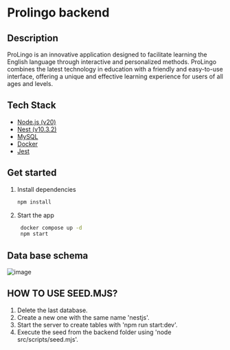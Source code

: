 # Prolingo backend

## Description
ProLingo is an innovative application designed to facilitate learning the English language through interactive and personalized methods. ProLingo combines the latest technology in education with a friendly and easy-to-use interface, offering a unique and effective learning experience for users of all ages and levels.

## Tech Stack
- [Node.js (v20)](https://nodejs.org/en) 
- [Nest (v10.3.2)](https://github.com/nestjs/nest)
- [MySQL](https://www.mysql.com/)
- [Docker](https://www.docker.com/)
- [Jest](https://jestjs.io/)

## Get started

1. Install dependencies

   ```bash
   npm install
   ```

2. Start the app

   ```bash
    docker compose up -d
    npm start
   ```


## Data base schema

![image](https://github.com/No-Country/c18-95-t-react-native/assets/101225151/053db144-87b9-4f3e-b4bb-2d7a7de2c10e)

## HOW TO USE SEED.MJS?

1. Delete the last database.
2. Create a new one with the same name 'nestjs'.
3. Start the server to create tables with 'npm run start:dev'.
4. Execute the seed from the backend folder using 'node src/scripts/seed.mjs'.




